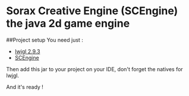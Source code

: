 # Sorax Creative Engine (SCEngine) the java 2d game engine
##Project setup
You need just :
+ [lwjgl 2.9.3](https://sourceforge.net/projects/java-game-lib/files/Official%20Releases/LWJGL%202.9.3/)
+ [SCEngine](http://sorax.olympe.in/Sorax/jar/scengine.jar)

Then add this jar to your project on your IDE, don't forget the natives for lwjgl.

And it's ready !